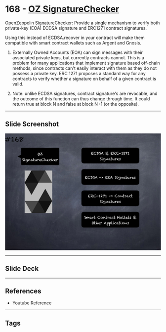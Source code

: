 # 168 - [OZ SignatureChecker](OZ%20SignatureChecker.md)
OpenZeppelin SignatureChecker: Provide a single mechanism to verify both private-key (EOA) ECDSA signature and ERC1271 contract signatures. 

Using this instead of ECDSA.recover in your contract will make them compatible with smart contract wallets such as Argent and Gnosis.

1.  Externally Owned Accounts (EOA) can sign messages with their associated private keys, but currently contracts cannot. This is a problem for many applications that implement signature based off-chain methods, since contracts can't easily interact with them as they do not possess a private key. ERC 1271 proposes a standard way for any contracts to verify whether a signature on behalf of a given contract is valid.
    
2.  Note: unlike ECDSA signatures, contract signature's are revocable, and the outcome of this function can thus change through time. It could return true at block N and false at block N+1 (or the opposite).

___
## Slide Screenshot
![168.png](../images/solidity201/168.png)
___
## Slide Deck

___
## References
- Youtube Reference
___
## Tags